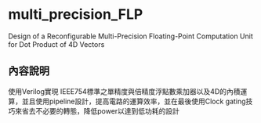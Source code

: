 # multi_precision_FLP
Design of a Reconfigurable Multi-Precision Floating-Point Computation Unit for Dot Product of 4D Vectors
## 內容說明
使用Verilog實現 IEEE754標準之單精度與倍精度浮點數乘加器以及4D的內積運算，並且使用pipeline設計，提高電路的運算效率，並在最後使用Clock gating技巧來省去不必要的轉態，降低power以達到低功耗的設計